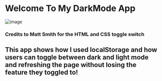 # Welcome To My DarkMode App
![image](https://github.com/JoshLutrick/toggleDarkMode/assets/88525769/fdeb18dd-30a2-49bf-b361-0d161fdfc05a)

### Credits to Matt Smith for the HTML and CSS toggle switch
## This app shows how I used localStorage and how users can toggle between dark and light mode and refreshing the page without losing the feature they toggled to!
